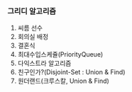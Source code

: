 ### 그리디 알고리즘
1. 씨름 선수
2. 회의실 배정
3. 결혼식
4. 최대수입스케쥴(PriorityQueue)
5. 다익스트라 알고리즘
6. 친구인가?(Disjoint-Set : Union & Find)
7. 원더랜드(크루스칼, Union & Find)
